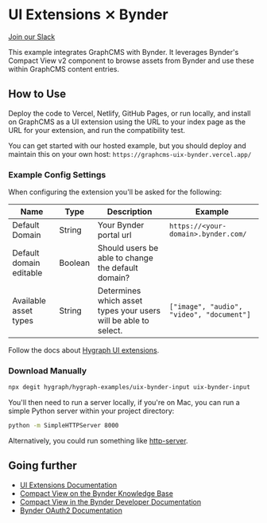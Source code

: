 # UI Extensions ⨯ Bynder

[Join our Slack](https://slack.graphcms.com)

This example integrates GraphCMS with Bynder. It leverages Bynder's Compact View v2 component to browse assets from Bynder and use these within GraphCMS content entries.

## How to Use

Deploy the code to Vercel, Netlify, GitHub Pages, or run locally, and install on GraphCMS as a UI extension using the URL to your index page as the URL for your extension, and run the compatibility test.

You can get started with our hosted example, but you should deploy and maintain this on your own host: `https://graphcms-uix-bynder.vercel.app/`

### Example Config Settings

When configuring the extension you'll be asked for the following:

| Name                    | Type    | Description                                                     | Example                                   |
| ----------------------- | ------- | --------------------------------------------------------------- | ----------------------------------------- |
| Default Domain          | String  | Your Bynder portal url                                          | `https://<your-domain>.bynder.com/`       |
| Default domain editable | Boolean | Should users be able to change the default domain?              |                                           |
| Available asset types   | String  | Determines which asset types your users will be able to select. | `["image", "audio", "video", "document"]` |

Follow the docs about [Hygraph UI extensions](https://hygraph.com/docs/ui-extensions).

### Download Manually

```bash
npx degit hygraph/hygraph-examples/uix-bynder-input uix-bynder-input
```

You'll then need to run a server locally, if you're on Mac, you can run a simple Python server within your project directory:

```bash
python -m SimpleHTTPServer 8000
```

Alternatively, you could run something like [http-server](https://www.npmjs.com/package/http-server).

## Going further

- [UI Extensions Documentation](https://graphcms.com/docs/ui-extensions)
- [Compact View on the Bynder Knowledge Base](https://help.bynder.com/system/compact-view.htm)
- [Compact View in the Bynder Developer Documentation](https://developer-docs.bynder.com/UI%20components/)
- [Bynder OAuth2 Documentation](https://developer-docs.bynder.com/authentication-oauth2-oauth-apps)
